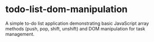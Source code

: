 # todo-list-dom-manipulation
A simple to-do list application demonstrating basic JavaScript array methods (push, pop, shift, unshift) and DOM manipulation for task management.
